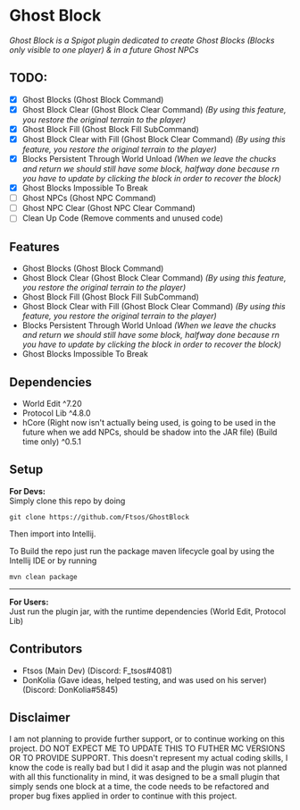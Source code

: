 # Ghost Block
_Ghost Block is a Spigot plugin dedicated to create Ghost Blocks (Blocks only visible to one player) & in a future Ghost NPCs_
## TODO: 
- [x] Ghost Blocks (Ghost Block Command)
- [x] Ghost Block Clear (Ghost Block Clear Command) _(By using this feature, you restore the original terrain to the player)_
- [x] Ghost Block Fill (Ghost Block Fill SubCommand)
- [x] Ghost Block Clear with Fill (Ghost Block Clear Command) _(By using this feature, you restore the original terrain to the player)_
- [x] Blocks Persistent Through World Unload _(When we leave the chucks and return we should still have some block, halfway done because rn you have to update by clicking the block in order to recover the block)_
- [x] Ghost Blocks Impossible To Break
- [ ] Ghost NPCs (Ghost NPC Command)
- [ ] Ghost NPC Clear (Ghost NPC Clear Command)
- [ ] Clean Up Code (Remove comments and unused code)
## Features
- Ghost Blocks (Ghost Block Command)
- Ghost Block Clear (Ghost Block Clear Command) _(By using this feature, you restore the original terrain to the player)_
- Ghost Block Fill (Ghost Block Fill SubCommand)
- Ghost Block Clear with Fill (Ghost Block Clear Command) _(By using this feature, you restore the original terrain to the player)_
- Blocks Persistent Through World Unload _(When we leave the chucks and return we should still have some block, halfway done because rn you have to update by clicking the block in order to recover the block)_
- Ghost Blocks Impossible To Break
## Dependencies
- World Edit ^7.20
- Protocol Lib ^4.8.0
- hCore (Right now isn't actually being used, is going to be used in the future when we add NPCs, should be shadow into the JAR file) (Build time only) ^0.5.1
## Setup
**For Devs:**  
Simply clone this repo by doing
```console
git clone https://github.com/Ftsos/GhostBlock
```
Then import into Intellij.

To Build the repo just run the package maven lifecycle goal by using the Intellij IDE or by running
```console
mvn clean package
```

---

**For Users:**  
Just run the plugin jar, with the runtime dependencies (World Edit, Protocol Lib)

## Contributors
- Ftsos (Main Dev) (Discord: F_tsos#4081)
- DonKolia (Gave ideas, helped testing, and was used on his server) (Discord: DonKolia#5845) 
## Disclaimer
I am not planning to provide further support, or to continue working on this project. DO NOT EXPECT ME TO UPDATE THIS TO FUTHER MC VERSIONS OR TO PROVIDE SUPPORT. This doesn't represent my actual coding skills, I know the code is really bad but I did it asap and the plugin was not planned with all this functionality in mind, it was designed to be a small plugin that simply sends one block at a time, the code needs to be refactored and proper bug fixes applied in order to continue with this project.
